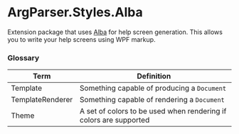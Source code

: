 ﻿# ArgParser.Styles.Alba
Extension package that uses [Alba](https://github.com/Athari/CsConsoleFormat) for help screen generation. This allows you to write your help screens using WPF markup.

### Glossary
|Term|Definition|
|-|-|
|Template|Something capable of producing a `Document`|
|TemplateRenderer|Something capable of rendering a `Document`|
|Theme|A set of colors to be used when rendering if colors are supported|
